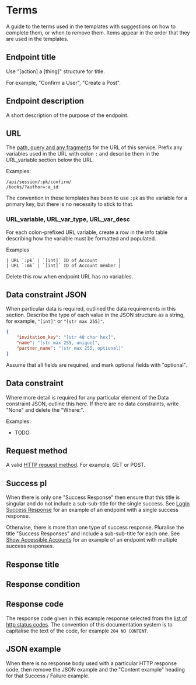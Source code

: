 # Terms

A guide to the terms used in the templates with suggestions on how to complete
them, or when to remove them. Items appear in the order that they are used in
the templates.

## Endpoint title

Use "[action] a [thing]" structure for title.

For example, "Confirm a User", "Create a Post".

## Endpoint description

A short description of the purpose of the endpoint.

## URL

The [path, query and any
fragments](https://en.wikipedia.org/wiki/Uniform_Resource_Identifier#Generic_syntax)
for the URL of this service. Prefix any variables used in the URL with colon
`:` and describe them in the URL_variable section below the URL.

Examples:

    /api/session/:pk/confirm/
    /books/?author=:a_id

The convention in these templates has been to use `:pk` as the variable for a
primary key, but there is no necessity to stick to that.

### URL_variable, URL_var_type, URL_var_desc

For each colon-prefixed URL variable, create a row in the info table describing
how the variable must be formatted and populated.

Examples

```
| URL `:pk` | `[int]` ID of Account        |
| URL `:mk` | `[int]` ID of Account member |
```

Delete this row when endpoint URL has no variables.

## Data constraint JSON

When particular data is required, outlined the data requirements in this
section. Describe the type of each value in the JSON structure as a string, for
example, `"[int]"` or `"[str max 255]"`.

```json
{
    "invitation_key": "[str 40 char hex]",
    "name": "[str max 255, unique]",
    "partner_name": "[str max 255, optional]"
}
```

Assume that all fields are required, and mark optional fields with "optional".

## Data constraint

Where more detail is required for any particular element of the Data constraint
JSON, outline this here. If there are no data constraints, write "None" and
delete the "Where:".

Examples:

* TODO

## Request method

A valid [HTTP request
method](https://developer.mozilla.org/en-US/docs/Web/HTTP/Methods). For
example, GET or POST.

## Success pl

When there is only one "Success Response" then ensure that this title is
singular and do not include a sub-sub-title for the single success. See [Login
Success Response](/examples/login.md#success-response) for an example of an
endpoint with a single success response.

Otherwise, there is more than one type of success response. Pluralise the
title "Success Responses" and include a sub-sub-title for each one. See [Show
Accessible Accounts](/examples/accounts/get.md#success-responses) for an
example of an endpoint with multiple success responses.

## Response title

## Response condition

## Response code

The response code given in this example response selected from the [list of
http status codes](https://en.wikipedia.org/wiki/List_of_HTTP_status_codes).
The convention of this documentation system is to capitalise the text of the
code, for example `204 NO CONTENT`.

## JSON example

When there is no response body used with a particular HTTP response code, then
remove the JSON example and the "Content example" heading for that Success /
Failure example.
